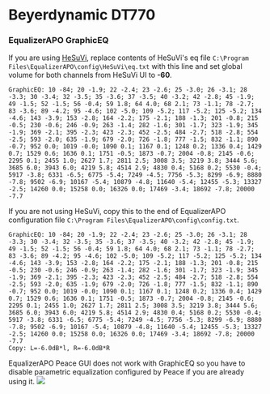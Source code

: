 # Beyerdynamic DT770
### EqualizerAPO GraphicEQ
If you are using [HeSuVi](https://sourceforge.net/projects/hesuvi/), replace contents of HeSuVi's eq file `C:\Program Files\EqualizerAPO\config\HeSuVi\eq.txt` with this line and set global volume for both channels from HeSuVi UI to **-60**.
```
GraphicEQ: 10 -84; 20 -1.9; 22 -2.4; 23 -2.6; 25 -3.0; 26 -3.1; 28 -3.3; 30 -3.4; 32 -3.5; 35 -3.6; 37 -3.5; 40 -3.2; 42 -2.8; 45 -1.9; 49 -1.5; 52 -1.5; 56 -0.4; 59 1.8; 64 4.0; 68 2.1; 73 -1.1; 78 -2.7; 83 -3.6; 89 -4.2; 95 -4.6; 102 -5.0; 109 -5.2; 117 -5.2; 125 -5.2; 134 -4.6; 143 -3.9; 153 -2.8; 164 -2.2; 175 -2.1; 188 -1.3; 201 -0.8; 215 -0.5; 230 -0.6; 246 -0.9; 263 -1.4; 282 -1.6; 301 -1.7; 323 -1.9; 345 -1.9; 369 -2.1; 395 -2.3; 423 -2.3; 452 -2.5; 484 -2.7; 518 -2.8; 554 -2.5; 593 -2.0; 635 -1.9; 679 -2.0; 726 -1.8; 777 -1.5; 832 -1.1; 890 -0.7; 952 0.0; 1019 -0.0; 1090 0.1; 1167 0.1; 1248 0.2; 1336 0.4; 1429 0.7; 1529 0.6; 1636 0.1; 1751 -0.5; 1873 -0.7; 2004 -0.8; 2145 -0.6; 2295 0.1; 2455 1.0; 2627 1.7; 2811 2.5; 3008 3.5; 3219 3.8; 3444 5.6; 3685 6.0; 3943 6.0; 4219 5.8; 4514 2.9; 4830 0.4; 5168 0.2; 5530 -0.4; 5917 -3.8; 6331 -6.5; 6775 -5.4; 7249 -4.5; 7756 -5.3; 8299 -6.9; 8880 -7.8; 9502 -6.9; 10167 -5.4; 10879 -4.8; 11640 -5.4; 12455 -5.3; 13327 -2.5; 14260 0.0; 15258 0.0; 16326 0.0; 17469 -3.4; 18692 -7.8; 20000 -7.7
```
If you are not using HeSuVi, copy this to the end of EqualizerAPO configuration file `C:\Program Files\EqualizerAPO\config\config.txt`.
```
GraphicEQ: 10 -84; 20 -1.9; 22 -2.4; 23 -2.6; 25 -3.0; 26 -3.1; 28 -3.3; 30 -3.4; 32 -3.5; 35 -3.6; 37 -3.5; 40 -3.2; 42 -2.8; 45 -1.9; 49 -1.5; 52 -1.5; 56 -0.4; 59 1.8; 64 4.0; 68 2.1; 73 -1.1; 78 -2.7; 83 -3.6; 89 -4.2; 95 -4.6; 102 -5.0; 109 -5.2; 117 -5.2; 125 -5.2; 134 -4.6; 143 -3.9; 153 -2.8; 164 -2.2; 175 -2.1; 188 -1.3; 201 -0.8; 215 -0.5; 230 -0.6; 246 -0.9; 263 -1.4; 282 -1.6; 301 -1.7; 323 -1.9; 345 -1.9; 369 -2.1; 395 -2.3; 423 -2.3; 452 -2.5; 484 -2.7; 518 -2.8; 554 -2.5; 593 -2.0; 635 -1.9; 679 -2.0; 726 -1.8; 777 -1.5; 832 -1.1; 890 -0.7; 952 0.0; 1019 -0.0; 1090 0.1; 1167 0.1; 1248 0.2; 1336 0.4; 1429 0.7; 1529 0.6; 1636 0.1; 1751 -0.5; 1873 -0.7; 2004 -0.8; 2145 -0.6; 2295 0.1; 2455 1.0; 2627 1.7; 2811 2.5; 3008 3.5; 3219 3.8; 3444 5.6; 3685 6.0; 3943 6.0; 4219 5.8; 4514 2.9; 4830 0.4; 5168 0.2; 5530 -0.4; 5917 -3.8; 6331 -6.5; 6775 -5.4; 7249 -4.5; 7756 -5.3; 8299 -6.9; 8880 -7.8; 9502 -6.9; 10167 -5.4; 10879 -4.8; 11640 -5.4; 12455 -5.3; 13327 -2.5; 14260 0.0; 15258 0.0; 16326 0.0; 17469 -3.4; 18692 -7.8; 20000 -7.7
Copy: L=-6.0dB*l, R=-6.0dB*R
```
EqualizerAPO Peace GUI does not work with GraphicEQ so you have to disable parametric equalization configured by Peace if you are already using it.
![](https://raw.githubusercontent.com/jaakkopasanen/AutoEq/master/results/Innerfidelity%202017/headphoncecom/onear/Beyerdynamic%20DT770/Beyerdynamic%20DT770.png)
